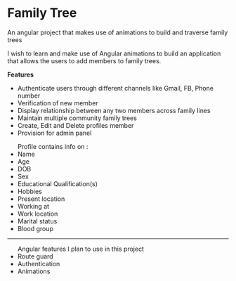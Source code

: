 # Family Tree
An angular project that makes use of animations to build and traverse family trees

I wish to learn and make use of Angular animations to build an application that allows the users to add members to family trees.

<b>Features</b>

<ul>
  <li> Authenticate users through different channels like Gmail, FB, Phone number </li>
  <li> Verification of new member </li>
  <li> Display relationship between any two members across family lines </li>
  <li> Maintain multiple community family trees </li>
  <li> Create, Edit and Delete profiles member </li>
  <li> Provision for admin panel </li>
  
 </ul>
 
 <ul>
  Profile contains info on :
  <li> Name </li>
  <li> Age </li>
  <li> DOB </li>
  <li> Sex </li>
  <li> Educational Qualification(s)</li>
  <li> Hobbies</li>
  <li> Present location</li>
  <li> Working at</li>
  <li> Work location</li>
  <li> Marital status</li>
  <li> Blood group</li>
</ul>
 

<hr/>

<ul> Angular features I plan to use in this project 
  <li> Route guard </li>
  <li> Authentication </li>
  <li> Animations </li>
</ul>
